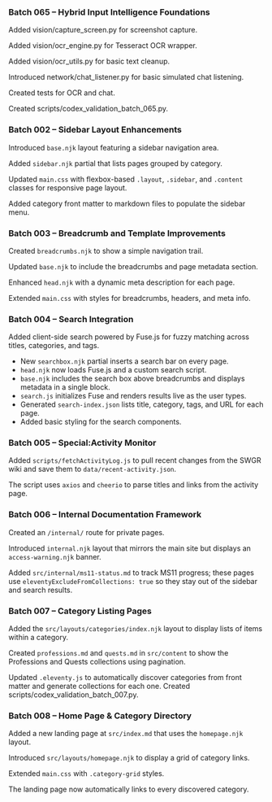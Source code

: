 ### Batch 065 – Hybrid Input Intelligence Foundations

Added vision/capture_screen.py for screenshot capture.

Added vision/ocr_engine.py for Tesseract OCR wrapper.

Added vision/ocr_utils.py for basic text cleanup.

Introduced network/chat_listener.py for basic simulated chat listening.

Created tests for OCR and chat.

Created scripts/codex_validation_batch_065.py.

### Batch 002 – Sidebar Layout Enhancements

Introduced `base.njk` layout featuring a sidebar navigation area.

Added `sidebar.njk` partial that lists pages grouped by category.

Updated `main.css` with flexbox-based `.layout`, `.sidebar`, and `.content` classes for responsive page layout.

Added category front matter to markdown files to populate the sidebar menu.

### Batch 003 – Breadcrumb and Template Improvements

Created `breadcrumbs.njk` to show a simple navigation trail.

Updated `base.njk` to include the breadcrumbs and page metadata section.

Enhanced `head.njk` with a dynamic meta description for each page.

Extended `main.css` with styles for breadcrumbs, headers, and meta info.

### Batch 004 – Search Integration

Added client-side search powered by Fuse.js for fuzzy matching across titles, categories, and tags.

- New `searchbox.njk` partial inserts a search bar on every page.
- `head.njk` now loads Fuse.js and a custom search script.
- `base.njk` includes the search box above breadcrumbs and displays metadata in a single block.
- `search.js` initializes Fuse and renders results live as the user types.
- Generated `search-index.json` lists title, category, tags, and URL for each page.
- Added basic styling for the search components.

### Batch 005 – Special:Activity Monitor

Added `scripts/fetchActivityLog.js` to pull recent changes from the SWGR wiki and save them to `data/recent-activity.json`.

The script uses `axios` and `cheerio` to parse titles and links from the activity page.

### Batch 006 – Internal Documentation Framework

Created an `/internal/` route for private pages.

Introduced `internal.njk` layout that mirrors the main site but displays an `access-warning.njk` banner.

Added `src/internal/ms11-status.md` to track MS11 progress; these pages use `eleventyExcludeFromCollections: true` so they stay out of the sidebar and search results.

### Batch 007 – Category Listing Pages

Added the `src/layouts/categories/index.njk` layout to display lists of items within a category.

Created `professions.md` and `quests.md` in `src/content` to show the Professions and Quests collections using pagination.

Updated `.eleventy.js` to automatically discover categories from front matter and generate collections for each one.
Created scripts/codex_validation_batch_007.py.

### Batch 008 – Home Page & Category Directory

Added a new landing page at `src/index.md` that uses the `homepage.njk` layout.

Introduced `src/layouts/homepage.njk` to display a grid of category links.

Extended `main.css` with `.category-grid` styles.

The landing page now automatically links to every discovered category.
